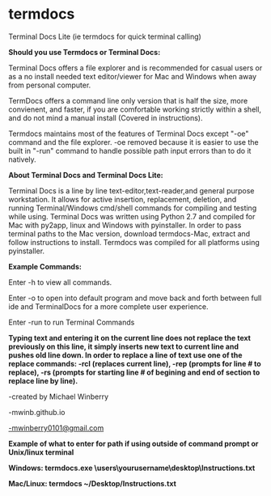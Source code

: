 # termdocs

Terminal Docs Lite (ie termdocs for quick terminal calling)
 
**Should you use Termdocs or Terminal Docs:**
 
Terminal Docs offers a file explorer and is recommended for casual users or as a no install needed text editor/viewer for Mac and Windows when away from personal computer. 
 
TermDocs offers a command line only version that is half the size, more convienent, and faster, if you are comfortable working strictly within a shell, and do not mind a manual install (Covered in instructions). 
 
Termdocs maintains most of the features of Terminal Docs except "-oe" command and the file explorer. -oe removed because it is easier to use the built in "-run" command to handle possible path input errors than to do it natively. 

**About Terminal Docs and Terminal Docs Lite:**
 
Terminal Docs is a line by line text-editor,text-reader,and general purpose workstation. It allows for active insertion, replacement, deletion, and running Terminal/Windows cmd/shell commands for compiling and testing while using. Terminal Docs was written using Python 2.7 and compiled for Mac with py2app, linux and Windows with pyinstaller. In order to pass terminal paths to the Mac version, download termdocs-Mac, extract and follow instructions to install. Termdocs was compiled for all platforms using pyinstaller.

**Example Commands:**

Enter -h to view all commands. 

Enter -o to open into default program and move back and forth between full ide and TerminalDocs for a more complete user experience. 

Enter -run to run Terminal Commands

**Typing text and entering it on the current line does not replace the text previously on this line, it simply inserts new text to current line and pushes old line down. In order to replace a line of text use one of the replace commands: -rcl (replaces current line), -rep (prompts for line # to replace), -rs (prompts for starting line # of begining and end of section to replace line by line).**
 
-created by Michael Winberry
 
-mwinb.github.io
 
-mwinberry0101@gmail.com


**Example of what to enter for path if using outside of command prompt or Unix/linux terminal**
 
**Windows:  termdocs.exe \users\yourusername\desktop\Instructions.txt**
 
**Mac/Linux:  termdocs ~/Desktop/Instructions.txt**
